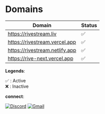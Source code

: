 # Domains

| Domain                         | Status |
| ------------------------------ | ------ |
| https://rivestream.liv         | ✅     |
| https://rivestream.vercel.app  | ✅     |
| https://rivestream.netlify.app | ✅     |
| https://rive-next.vercel.app   | ✅     |

**Legends**:

✅ : Active  
❌ : Inactive

**connect**:

[![Discord](https://img.shields.io/badge/discord-7c3aed?&style=for-the-badge&logo=discord&logoColor=white&color=7c3aed&cacheSeconds=3600)](https://discord.gg/6xJmJja8fV)
[![Gmail](https://img.shields.io/badge/mail-7c3aed?&style=for-the-badge&logo=gmail&logoColor=white&color=7c3aed&cacheSeconds=3600)](mailto:kumarashishranjan.ofc@gmail.com)
